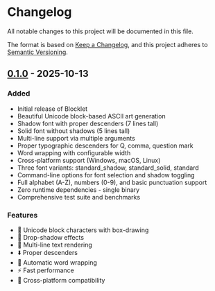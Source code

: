 # Changelog

All notable changes to this project will be documented in this file.

The format is based on [Keep a Changelog](https://keepachangelog.com/en/1.0.0/),
and this project adheres to [Semantic Versioning](https://semver.org/spec/v2.0.0.html).

## [0.1.0] - 2025-10-13

### Added
- Initial release of Blocklet
- Beautiful Unicode block-based ASCII art generation
- Shadow font with proper descenders (7 lines tall)
- Solid font without shadows (5 lines tall)
- Multi-line support via multiple arguments
- Proper typographic descenders for Q, comma, question mark
- Word wrapping with configurable width
- Cross-platform support (Windows, macOS, Linux)
- Three font variants: standard_shadow, standard_solid, standard
- Command-line options for font selection and shadow toggling
- Full alphabet (A-Z), numbers (0-9), and basic punctuation support
- Zero runtime dependencies - single binary
- Comprehensive test suite and benchmarks

### Features
- 🎨 Unicode block characters with box-drawing
- 🌟 Drop-shadow effects
- 📝 Multi-line text rendering
- ⬇️ Proper descenders
- 📏 Automatic word wrapping
- ⚡ Fast performance
- 🔀 Cross-platform compatibility

[0.1.0]: https://github.com/tanav-malhotra/blocklet/releases/tag/v0.1.0

